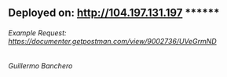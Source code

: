 

## Deployed on: http://104.197.131.197 ******


###### Example Request: https://documenter.getpostman.com/view/9002736/UVeGrmND

###### Guillermo Banchero
